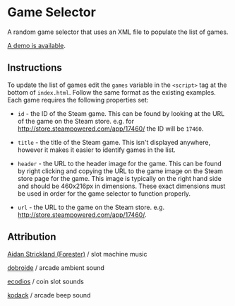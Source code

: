 Game Selector
===============

A random game selector that uses an XML file to populate the list of games.

[A demo is available](http://hazardu5.github.io/game-selector/index.html).

## Instructions

To update the list of games edit the `games` variable in the `<script>` tag at the bottom of `index.html`. Follow the
same format as the existing examples. Each game requires the following properties set:

*   `id` - the ID of the Steam game. This can be found by looking at the URL of the game on the Steam store. 
    e.g. for http://store.steampowered.com/app/17460/ the ID will be `17460`.
    
*   `title` - the title of the Steam game. This isn't displayed anywhere, however it makes it easier to identify games
    in the list.

*   `header` - the URL to the header image for the game. This can be found by right clicking and copying the URL to the
    game image on the Steam store page for the game. This image is typically on the right hand side and should be 
    460x216px in dimensions. These exact dimensions must be used in order for the game selector to function properly.
    
*   `url` - the URL to the game on the Steam store. e.g. http://store.steampowered.com/app/17460/.


## Attribution

[Aidan Strickland (Forester)](https://soundcloud.com/aidan-strickland/) / slot machine music

[dobroide](https://www.freesound.org/people/dobroide/) / arcade ambient sound

[ecodios](https://www.freesound.org/people/ecodios/) / coin slot sounds

[kodack](https://www.freesound.org/people/kodack/) / arcade beep sound
